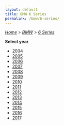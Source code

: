 ```yaml
---
layout: default
title: BMW 6 Series
permalink: /bmw/6-series/
---
```

[*Home*](/) > [*BMW*](/bmw/) > [*6 Series*](/bmw/6-series/)

**Select year**

- [2004](/bmw/6-series/2004/)
- [2005](/bmw/6-series/2005/)
- [2006](/bmw/6-series/2006/)
- [2007](/bmw/6-series/2007/)
- [2008](/bmw/6-series/2008/)
- [2009](/bmw/6-series/2009/)
- [2010](/bmw/6-series/2010/)
- [2011](/bmw/6-series/2011/)
- [2012](/bmw/6-series/2012/)
- [2013](/bmw/6-series/2013/)
- [2014](/bmw/6-series/2014/)
- [2015](/bmw/6-series/2015/)
- [2016](/bmw/6-series/2016/)
- [2017](/bmw/6-series/2017/)
